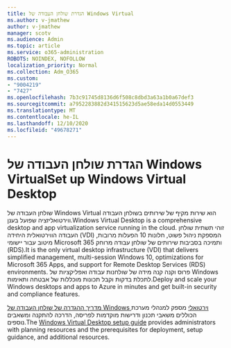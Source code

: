 ```yaml
---
title: הגדרת שולחן העבודה של Windows Virtual
ms.author: v-jmathew
author: v-jmathew
manager: scotv
ms.audience: Admin
ms.topic: article
ms.service: o365-administration
ROBOTS: NOINDEX, NOFOLLOW
localization_priority: Normal
ms.collection: Adm_O365
ms.custom:
- "9004219"
- "7427"
ms.openlocfilehash: 7b3c91745d8136d6f508c8dbd3a63a1b0a67def3
ms.sourcegitcommit: a7952283882d341515623d5ae58eda14d0553449
ms.translationtype: MT
ms.contentlocale: he-IL
ms.lasthandoff: 12/10/2020
ms.locfileid: "49678271"
---
```

# <a name="set-up-windows-virtual-desktop"></a><span data-ttu-id="dd459-102">הגדרת שולחן העבודה של Windows Virtual</span><span class="sxs-lookup"><span data-stu-id="dd459-102">Set up Windows Virtual Desktop</span></span>

<span data-ttu-id="dd459-103">שולחן העבודה של Windows Virtual הוא שירות מקיף של שירותים בשולחן העבודה ווירטואליזציה שפועל בענן.</span><span class="sxs-lookup"><span data-stu-id="dd459-103">Windows Virtual Desktop is a comprehensive desktop and app virtualization service running in the cloud.</span></span> <span data-ttu-id="dd459-104">זוהי תשתית שולחן העבודה הווירטואלית היחידה (VDI) המספקת ניהול פשוט, חלונות 10 הפעלות מרובות, מיטוב עבור יישומי Microsoft 365 ותמיכה בסביבות שירותים של שולחן עבודה מרוחק (RDS).</span><span class="sxs-lookup"><span data-stu-id="dd459-104">It is the only virtual desktop infrastructure (VDI) that delivers simplified management, multi-session Windows 10, optimizations for Microsoft 365 Apps, and support for Remote Desktop Services (RDS) environments.</span></span> <span data-ttu-id="dd459-105">פרוס וקנה קנה מידה של שולחנות עבודה ואפליקציות של Windows לתכלת בדקות וקבל תכונות מוכללות של אבטחה ותאימות.</span><span class="sxs-lookup"><span data-stu-id="dd459-105">Deploy and scale your Windows desktops and apps to Azure in minutes and get built-in security and compliance features.</span></span>

<span data-ttu-id="dd459-106">[מדריך ההגדרה של שולחן העבודה של Windows וירטואלי](https://go.microsoft.com/fwlink/?linkid=2146236) מספק למנהלי מערכת הכוללים משאבי תכנון ודרישות מוקדמות לפריסה, הדרכה להתקנה ומשאבים נוספים.</span><span class="sxs-lookup"><span data-stu-id="dd459-106">The [Windows Virtual Desktop setup guide](https://go.microsoft.com/fwlink/?linkid=2146236) provides administrators with planning resources and the prerequisites for deployment, setup guidance, and additional resources.</span></span>

